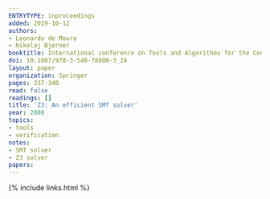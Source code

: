 ```yaml
---
ENTRYTYPE: inproceedings
added: 2019-10-12
authors:
- Leonardo de Moura
- Nikolaj Bjørner
booktitle: International conference on Tools and Algorithms for the Construction and Analysis of Systems
doi: 10.1007/978-3-540-78800-3_24
layout: paper
organization: Springer
pages: 337-340
read: false
readings: []
title: 'Z3: An efficient SMT solver'
year: 2008
topics:
- tools
- verification
notes:
- SMT solver
- Z3 solver
papers:
---
```


{% include links.html %}
